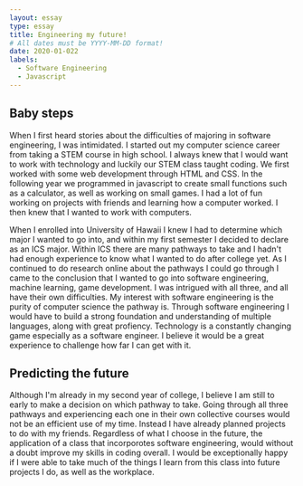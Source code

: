 ```yaml
---
layout: essay
type: essay
title: Engineering my future!
# All dates must be YYYY-MM-DD format!
date: 2020-01-022
labels:
  - Software Engineering
  - Javascript
---
```



## Baby steps

When I first heard stories about the difficulties of majoring in software engineering, I was intimidated. I started out my computer science career from taking a STEM course in high school. I always knew that I would want to work with technology and luckily our STEM class taught coding. We first worked with some web development through HTML and CSS. In the following year we programmed in javascript to create small functions such as a calculator, as well as working on small games. I had a lot of fun working on projects with friends and learning how a computer worked. I then knew that I wanted to work with computers.

When I enrolled into University of Hawaii I knew I had to determine which major I wanted to go into, and within my first semester I decided to declare as an ICS major. Within ICS there are many pathways to take and I hadn't had enough experience to know what I wanted to do after college yet. As I continued to do research online about the pathways I could go through I came to the conclusion that I wanted to go into software engineering, machine learning, game development. I was intrigued with all three, and all have their own difficulties. My interest with software engineering is the purity of computer science the pathway is. Through software engineering I would have to build a strong foundation and understanding of multiple languages, along with great profiency. Technology is a constantly changing game especially as a software engineer. I believe it would be a great experience to challenge how far I can get with it. 

## Predicting the future

Although I'm already in my second year of college, I believe I am still to early to make a decision on which pathway to take. Going through all three pathways and experiencing each one in their own collective courses would not be an efficient use of my time. Instead I have already planned projects to do with my friends. Regardless of what I choose in the future, the application of a class that incorporotes software engineering, would without a doubt improve my skills in coding overall. I would be exceptionally happy if I were able to take much of the things I learn from this class into future projects I do, as well as the workplace.
